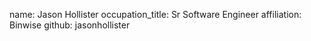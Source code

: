   name: Jason Hollister
  occupation_title: Sr Software Engineer
  affiliation: Binwise
  github: jasonhollister

